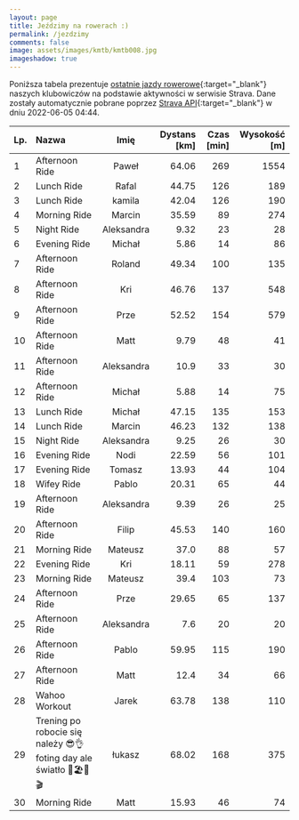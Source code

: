 ```yaml
---
layout: page
title: Jeździmy na rowerach :)
permalink: /jezdzimy
comments: false
image: assets/images/kmtb/kmtb008.jpg
imageshadow: true
---
```


Poniższa tabela prezentuje [ostatnie jazdy rowerowe](https://www.strava.com/clubs/336381){:target="_blank"} naszych klubowiczów na podstawie aktywności w serwisie Strava. Dane zostały automatycznie pobrane poprzez [Strava API](https://developers.strava.com/docs/reference/#api-Clubs-getClubActivitiesById){:target="_blank"} w dniu 2022-06-05 04:44.

Lp. | Nazwa | Imię | Dystans [km] | Czas [min] | Wysokość [m]
:--- | :--- | :---: | ---: | ---: | ---:
1|Afternoon Ride |Paweł|64.06|269|1554
2|Lunch Ride|Rafal|44.75|126|189
3|Lunch Ride|kamila|42.04|126|190
4|Morning Ride|Marcin|35.59|89|274
5|Night Ride|Aleksandra|9.32|23|28
6|Evening Ride|Michał|5.86|14|86
7|Afternoon Ride|Roland|49.34|100|135
8|Afternoon Ride|Kri|46.76|137|548
9|Afternoon Ride|Prze|52.52|154|579
10|Afternoon Ride|Matt|9.79|48|41
11|Afternoon Ride|Aleksandra|10.9|33|30
12|Afternoon Ride|Michał|5.88|14|75
13|Lunch Ride|Michał|47.15|135|153
14|Lunch Ride|Marcin|46.23|132|138
15|Night Ride|Aleksandra|9.25|26|30
16|Evening Ride|Nodi|22.59|56|101
17|Evening Ride|Tomasz|13.93|44|104
18|Wifey Ride|Pablo|20.31|65|44
19|Afternoon Ride|Aleksandra|9.39|26|25
20|Afternoon Ride|Filip|45.53|140|160
21|Morning Ride|Mateusz|37.0|88|57
22|Evening Ride|Kri|18.11|59|278
23|Morning Ride|Mateusz|39.4|103|73
24|Afternoon Ride|Prze|29.65|65|137
25|Afternoon Ride|Aleksandra|7.6|20|20
26|Afternoon Ride|Pablo|59.95|115|190
27|Afternoon Ride|Matt|12.4|34|66
28|Wahoo Workout|Jarek|63.78|138|110
29|Trening  po  robocie się  należy 😎👌foting day ale światło 🌊🏖📸🎬|łukasz|68.02|168|375
30|Morning Ride|Matt|15.93|46|74
